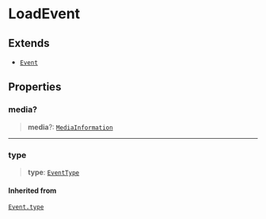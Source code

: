 # LoadEvent

## Extends

- [`Event`](reference/classes/Event.md)

## Properties

### media?

> **media**?: [`MediaInformation`](reference/interfaces/MediaInformation.md)

***

### type

> **type**: [`EventType`](reference/enumerations/EventType.md)

#### Inherited from

[`Event.type`](reference/classes/Event.md#type)
